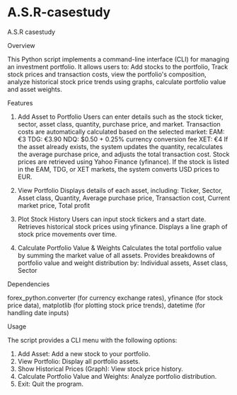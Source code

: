 # A.S.R-casestudy
A.S.R casestudy

Overview

This Python script implements a command-line interface (CLI) for managing an investment portfolio. It allows users to: Add stocks to the portfolio, Track stock prices and transaction costs, view the portfolio's composition, analyze historical stock price trends using graphs, calculate portfolio value and asset weights.

Features
1. Add Asset to Portfolio
Users can enter details such as the stock ticker, sector, asset class, quantity, purchase price, and market.
Transaction costs are automatically calculated based on the selected market:
EAM: €3
TDG: €3.90
NDQ: $0.50 + 0.25% currency conversion fee
XET: €4
If the asset already exists, the system updates the quantity, recalculates the average purchase price, and adjusts the total transaction cost.
Stock prices are retrieved using Yahoo Finance (yfinance).
If the stock is listed in the EAM, TDG, or XET markets, the system converts USD prices to EUR.

2. View Portfolio
Displays details of each asset, including:
Ticker,
Sector,
Asset class,
Quantity,
Average purchase price,
Transaction cost,
Current market price,
Total profit

3. Plot Stock History
Users can input stock tickers and a start date.
Retrieves historical stock prices using yfinance.
Displays a line graph of stock price movements over time.

4. Calculate Portfolio Value & Weights
Calculates the total portfolio value by summing the market value of all assets.
Provides breakdowns of portfolio value and weight distribution by:
Individual assets,
Asset class,
Sector


Dependencies

forex_python.converter (for currency exchange rates),
yfinance (for stock price data),
matplotlib (for plotting stock price trends),
datetime (for handling date inputs)

Usage

The script provides a CLI menu with the following options:
1. Add Asset: Add a new stock to your portfolio.
2. View Portfolio: Display all portfolio assets.
3. Show Historical Prices (Graph): View stock price history.
4. Calculate Portfolio Value and Weights: Analyze portfolio distribution.
5. Exit: Quit the program.

